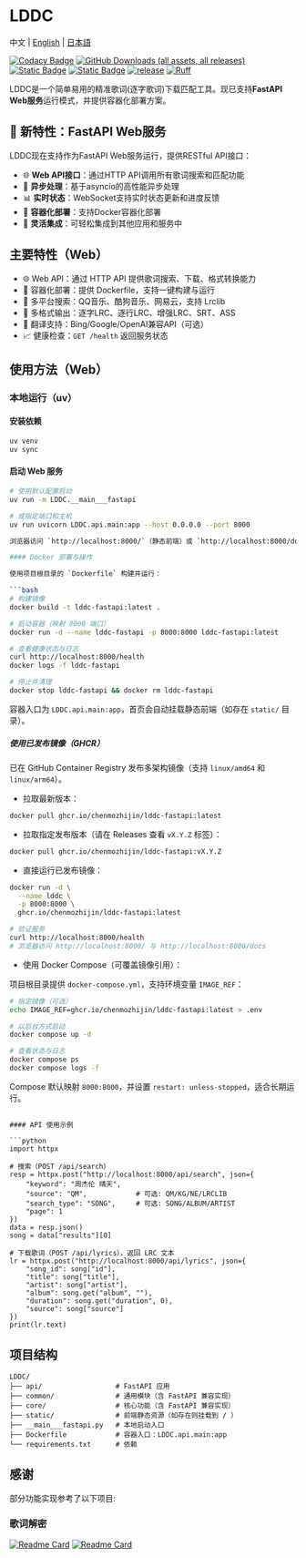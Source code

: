 # LDDC

中文 | [English](./README_en.md) | [日本語](./README_ja.md)

[![Codacy Badge](https://app.codacy.com/project/badge/Grade/015f636391584ffc82790ff7038da5ca)](https://app.codacy.com/gh/chenmozhijin/LDDC/dashboard?utm_source=gh&utm_medium=referral&utm_content=&utm_campaign=Badge_grade)
[![GitHub Downloads (all assets, all releases)](https://img.shields.io/github/downloads/chenmozhijin/LDDC/total)](https://github.com/chenmozhijin/LDDC/releases/latest)
[![Static Badge](https://img.shields.io/badge/Python-3.10%2B-brightgreen)](https://www.python.org/downloads/)
[![Static Badge](https://img.shields.io/badge/License-GPLv3-blue)](https://github.com/chenmozhijin/LDDC/blob/main/LICENSE)
[![release](https://img.shields.io/github/v/release/chenmozhijin/LDDC?color=blue)](https://github.com/chenmozhijin/LDDC/releases/latest)
[![Ruff](https://img.shields.io/endpoint?url=https://raw.githubusercontent.com/astral-sh/ruff/main/assets/badge/v2.json)](https://github.com/astral-sh/ruff)

LDDC是一个简单易用的精准歌词(逐字歌词)下载匹配工具。现已支持**FastAPI Web服务**运行模式，并提供容器化部署方案。

## 🚀 新特性：FastAPI Web服务

LDDC现在支持作为FastAPI Web服务运行，提供RESTful API接口：

- 🌐 **Web API接口**：通过HTTP API调用所有歌词搜索和匹配功能
- 🔄 **异步处理**：基于asyncio的高性能异步处理
- 📊 **实时状态**：WebSocket支持实时状态更新和进度反馈
- 🐳 **容器化部署**：支持Docker容器化部署
- 🔧 **灵活集成**：可轻松集成到其他应用和服务中

## 主要特性（Web）

- 🌐 Web API：通过 HTTP API 提供歌词搜索、下载、格式转换能力
- 🐳 容器化部署：提供 Dockerfile，支持一键构建与运行
- 🔎 多平台搜索：QQ音乐、酷狗音乐、网易云，支持 Lrclib
- 📝 多格式输出：逐字LRC、逐行LRC、增强LRC、SRT、ASS
- 🔁 翻译支持：Bing/Google/OpenAI兼容API（可选）
- 📈 健康检查：`GET /health` 返回服务状态

<!-- 预览与桌面应用相关内容已移除，README 仅保留 Web 服务说明 -->

## 使用方法（Web）

### 本地运行（uv）

#### 安装依赖

```bash
uv venv
uv sync
```

#### 启动 Web 服务

```bash
# 使用默认配置启动
uv run -m LDDC.__main___fastapi

# 或指定端口和主机
uv run uvicorn LDDC.api.main:app --host 0.0.0.0 --port 8000

浏览器访问 `http://localhost:8000/`（静态前端）或 `http://localhost:8000/docs`（交互式 API 文档）。

#### Docker 部署与操作

使用项目根目录的 `Dockerfile` 构建并运行：

```bash
# 构建镜像
docker build -t lddc-fastapi:latest .

# 启动容器（映射 8000 端口）
docker run -d --name lddc-fastapi -p 8000:8000 lddc-fastapi:latest

# 查看健康状态与日志
curl http://localhost:8000/health
docker logs -f lddc-fastapi

# 停止并清理
docker stop lddc-fastapi && docker rm lddc-fastapi
```

容器入口为 `LDDC.api.main:app`，首页会自动挂载静态前端（如存在 `static/` 目录）。

##### 使用已发布镜像（GHCR）

已在 GitHub Container Registry 发布多架构镜像（支持 `linux/amd64` 和 `linux/arm64`）。

- 拉取最新版本：

```bash
docker pull ghcr.io/chenmozhijin/lddc-fastapi:latest
```

- 拉取指定发布版本（请在 Releases 查看 `vX.Y.Z` 标签）：

```bash
docker pull ghcr.io/chenmozhijin/lddc-fastapi:vX.Y.Z
```

- 直接运行已发布镜像：

```bash
docker run -d \
  --name lddc \
  -p 8000:8000 \
  ghcr.io/chenmozhijin/lddc-fastapi:latest

# 验证服务
curl http://localhost:8000/health
# 浏览器访问 http://localhost:8000/ 与 http://localhost:8000/docs
```

- 使用 Docker Compose（可覆盖镜像引用）：

项目根目录提供 `docker-compose.yml`，支持环境变量 `IMAGE_REF`：

```bash
# 指定镜像（可选）
echo IMAGE_REF=ghcr.io/chenmozhijin/lddc-fastapi:latest > .env

# 以后台方式启动
docker compose up -d

# 查看状态与日志
docker compose ps
docker compose logs -f
```

Compose 默认映射 `8000:8000`，并设置 `restart: unless-stopped`，适合长期运行。
```

#### API 使用示例

```python
import httpx

# 搜索（POST /api/search）
resp = httpx.post("http://localhost:8000/api/search", json={
    "keyword": "周杰伦 晴天",
    "source": "QM",            # 可选: QM/KG/NE/LRCLIB
    "search_type": "SONG",     # 可选: SONG/ALBUM/ARTIST
    "page": 1
})
data = resp.json()
song = data["results"][0]

# 下载歌词（POST /api/lyrics），返回 LRC 文本
lr = httpx.post("http://localhost:8000/api/lyrics", json={
    "song_id": song["id"],
    "title": song["title"],
    "artist": song["artist"],
    "album": song.get("album", ""),
    "duration": song.get("duration", 0),
    "source": song["source"]
})
print(lr.text)
```

<!-- 桌面应用相关内容已移除，详见原仓库 Wiki -->

## 项目结构

```
LDDC/
├── api/                  # FastAPI 应用
├── common/               # 通用模块（含 FastAPI 兼容实现）
├── core/                 # 核心功能（含 FastAPI 兼容实现）
├── static/               # 前端静态资源（如存在则挂载到 / ）
├── __main___fastapi.py   # 本地启动入口
├── Dockerfile            # 容器入口：LDDC.api.main:app
└── requirements.txt      # 依赖
```

## 感谢

部分功能实现参考了以下项目:

### 歌词解密

[![Readme Card](https://github-readme-stats.vercel.app/api/pin/?username=WXRIW&repo=QQMusicDecoder)](https://github.com/WXRIW/QQMusicDecoder)
[![Readme Card](https://github-readme-stats.vercel.app/api/pin/?username=jixunmoe&repo=qmc-decode)](https://github.com/jixunmoe/qmc-decode)
